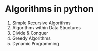 # Algorithms in python


1. Simple Recursive Algorithms
2. Algorithms within Data Structures
3. Divide & Conquer
4. Greedy Algorithms
5. Dynamic Programming
